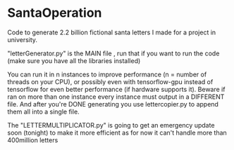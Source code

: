 # SantaOperation
Code to generate 2.2 billion fictional santa letters I made for a project in university.

"letterGenerator.py" is the MAIN file , run that if you want to run the code (make sure you have all the libraries installed)

You can run it in n instances to improve performance (n = number of threads on your CPU), or possibly even with tensorflow-gpu instead of tensorflow for even better performance (if hardware supports it). Beware if ran on more than one instance every instance must output in a DIFFERENT file. And after you're DONE generating you use lettercopier.py to append them all into a single file. 

The "LETTERMULTIPLICATOR.py" is going to get an emergency update soon (tonight) to make it more efficient as for now it can't handle more than 400million letters
